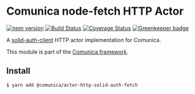 # Comunica node-fetch HTTP Actor

[![npm version](https://badge.fury.io/js/%40comunica%2Factor-http-solid-auth-fetch.svg)](https://www.npmjs.com/package/@comunica/actor-http-solid-auth-fetch)
[![Build Status](https://travis-ci.org/comunica/actor-http-solid-auth-fetch.svg?branch=master)](https://travis-ci.org/comunica/actor-http-solid-auth-fetch)
[![Coverage Status](https://coveralls.io/repos/github/comunica/actor-http-solid-auth-fetch/badge.svg?branch=master)](https://coveralls.io/github/comunica/actor-http-solid-auth-fetch?branch=master) [![Greenkeeper badge](https://badges.greenkeeper.io/comunica/actor-http-solid-auth-fetch.svg)](https://greenkeeper.io/)

A [solid-auth-client](https://github.com/solid/solid-auth-client) HTTP actor implementation for Comunica.

This module is part of the [Comunica framework](https://github.com/comunica/comunica).

## Install

```bash
$ yarn add @comunica/actor-http-solid-auth-fetch
```
